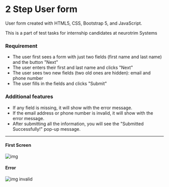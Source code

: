 # 2 Step User form

User form created with HTML5, CSS, Bootstrap 5, and JavaScript.

This is a part of test tasks for internship candidates at neurotrim Systems

### Requirement

- The user first sees a form with just two fields (first name and last name) and the button "Next"
- The user enters their first and last name and clicks "Next"
- The user sees two new fields (two old ones are hidden): email and phone number
- The user fills in the fields and clicks "Submit"

### Additional features

- If any field is missing, it will show with the error message.
- If the email address or phone number is invalid, it will show with the error message.
- After submitting all the information, you will see the "Submitted Successfully!" pop-up message.

---

#### First Screen

![img](https://i.imgur.com/kFvYVtim.jpg)

#### Error

![img invalid](https://i.imgur.com/StCS4iIm.jpg)
